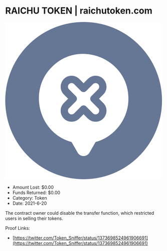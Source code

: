 # RAICHU TOKEN | raichutoken.com
![RAICHU TOKEN | raichutoken.com](/rektimages/RAICHU-TOKEN-|-raichutoken.com.png)
- Amount Lost: $0.00
- Funds Returned: $0.00
- Category: Token
- Date: 2021-6-20

The contract owner could disable the transfer function, which restricted users in selling their tokens.  
  



Proof Links:
- [https://twitter.com/Token_Sniffer/status/1373698524961906691](https://twitter.com/Token_Sniffer/status/1373698524961906691)


